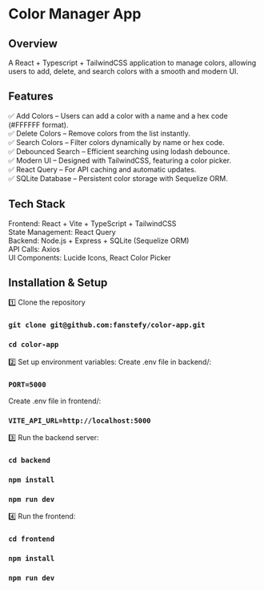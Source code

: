 # Color Manager App

## Overview

A React + Typescript + TailwindCSS application to manage colors, allowing users to add, delete, and search colors with a smooth and modern UI.

## Features

✅ Add Colors – Users can add a color with a name and a hex code (#FFFFFF format). \
✅ Delete Colors – Remove colors from the list instantly. \
✅ Search Colors – Filter colors dynamically by name or hex code. \
✅ Debounced Search – Efficient searching using lodash debounce. \
✅ Modern UI – Designed with TailwindCSS, featuring a color picker. \
✅ React Query – For API caching and automatic updates. \
✅ SQLite Database – Persistent color storage with Sequelize ORM.

## Tech Stack

Frontend: React + Vite + TypeScript + TailwindCSS \
State Management: React Query \
Backend: Node.js + Express + SQLite (Sequelize ORM) \
API Calls: Axios \
UI Components: Lucide Icons, React Color Picker

## Installation & Setup

1️⃣ Clone the repository

### `git clone git@github.com:fanstefy/color-app.git`

### `cd color-app`

2️⃣ Set up environment variables:
Create .env file in backend/:

### `PORT=5000`

Create .env file in frontend/:

### `VITE_API_URL=http://localhost:5000`

3️⃣ Run the backend server:

### `cd backend`

### `npm install`

### `npm run dev`

4️⃣ Run the frontend:

### `cd frontend`

### `npm install`

### `npm run dev`
